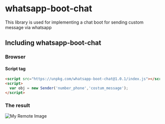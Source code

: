 # whatsapp-boot-chat
 This library is used for implementing a chat boot for sending custom message via whatsapp
 
## Including whatsapp-boot-chat
### Browser

#### Script tag

```html
<script src="https://unpkg.com/whatsapp-boot-chat@1.0.1/index.js"></script>
<script>
  var obj = new Sender('number_phone','costum_message');
</script>
```
### The result
![My Remote Image](https://i.ibb.co/r2KqXtG/screen.png)